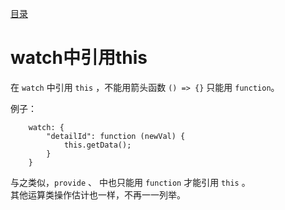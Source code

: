 [目录](./)
# watch中引用this

在 `watch` 中引用 `this` ，不能用箭头函数 `() => {}` 只能用 `function`。

例子：
```
	watch: {
		"detailId": function (newVal) {
			this.getData();
		}
	}
```

与之类似，`provide` 、 中也只能用 `function` 才能引用 `this` 。  
其他运算类操作估计也一样，不再一一列举。